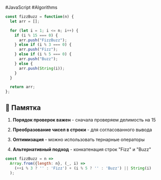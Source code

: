 
#JavaScript #Algorithms 

```js
const fizzBuzz = function(n) {
  let arr = [];

  for (let i = 1; i <= n; i++) {
    if (i % 15 === 0) {
      arr.push("FizzBuzz");
    } else if (i % 3 === 0) {
      arr.push("Fizz");
    } else if (i % 5 === 0) {
      arr.push("Buzz");
    } else {
      arr.push(String(i));
    }
  }

  return arr;
};
```


## 📝 Памятка

1. **Порядок проверок важен** - сначала проверяем делимость на 15
    
2. **Преобразование чисел в строки** - для согласованного вывода
    
3. **Оптимизация** - можно использовать тернарные операторы
    
4. **Альтернативный подход** - конкатенация строк "Fizz" и "Buzz"

```js
const fizzBuzz = n => 
  Array.from({length: n}, (_, i) => 
    (++i % 3 ? '' : 'Fizz') + (i % 5 ? '' : 'Buzz') || String(i)
  );
```